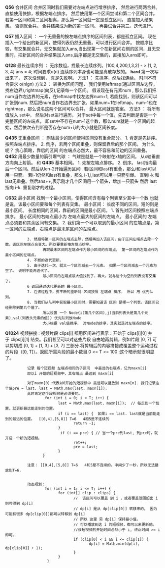 **Q56**     合并区间 
            合并区间时我们需要对左端点进行增序排序， 然后进行两两合并。
            直接使用快排，根据左端点排序。 然后使用第一个区间尝试和第二个区间合并。若第一区间和第二区间相离，那么第一区间就一定是孤立区间。
            直接加入结果集。 否则就合并。 合并结果成为新的第一区间。 再尝试合并第三。迭代进行。
            
**Q57**     插入区间  ： 一个无重叠的按左端点排序的区间列表，都是孤立区间。 现在插入一个给出的新区间，使得列表仍然无重叠。可以进行区间合并。
                    按顺序比较，有交集就合并，无交集就加入ans,当出现第一个在新区间右侧的区间，且无交集时，把新区间的合并结果加入ans,后序都是无交集的，直接加入ans即可。

**Q128**     最长连续序列 ：  无序数组，找最长连续序列。[100,4,200,1,3,2] - >  [1, 2, 3, 4] ans = 4; 时间要求o(n)
                连续序列本身也可能是离散存放的。
 **hard**     第一次写出来了， 这次没想到，  真是失败啊。
             方法1 ：   先排序，然后找连续。 时间不符合要求 o(nlgn)
             方法2 ：   转换为区间问题， 我们使用leftmap(通过区间左边界，找右边界),rightmap(向反),记录每一个区间。
                    假设现在有元素num , 那么我们把num当作左边界的元素，在leftmap中找左边界num+1, 若能找到，则该区间可以扩张到num.
                    然后把num当作右边界去扩张，如果num+1在leftmap，num-1也在rightmap，那么说名这两个区间可以合并。
                    最大区间就是答案。
             方法3 ： 将所有值放入 set中，  然后对set进行遍历，  对于set中每一个值，先去判断是否是一个完整区间的左端点，
                      即set中不存在num-1这个数，那么num就是一个区间的起始，然后依次去判断是否存在num+i,i的大小就是区间长度。


**Q435**      无重叠区间 ： 删除最少的区间使得区间没有重合部分。
              1. 肯定是先排序。  按照左端点排序。
              2. 倒序，若两个区间重叠，则保留靠后的那个区间。
                为什么呢？ 贪心策略，靠后的区间 的左端点必然大，最不容易和前边的区间重叠。
**Q452**       用最少数量的箭引爆气球  ： 气球是就是一个映射在x轴的区间。  从x轴垂直方向向上射箭。
               和 **Q435** 基本相同。
               1. 先按左端点排序。
               2. 倒序。 last指向最后一个区间。然后从len-2开始遍历区间i, 若i区间和last有重叠，那么i和last可以用一只箭。
                        若i-1仍然和last有重叠，那么 i-1,i,last可以用一只箭引爆。
                        直到i-k 和last无重叠。然后ans++,表示刚才几个区间用一个箭头，增加一只箭头
                        然后 last指向 i-k. 重复刚才的过程。


Q**632**       最小区间  找到一个最小区间，使得区间含有每个列表至少其中一个数  也就是说，该最小区间要和每个列表有交集。
              最小区间： 长度不同的区间，短的则是最小区间。 长度相同的区间，靠前的区间是最小区间。
              1. 首先对区间按照左端点排序。
                            最小区间的右端点最小为 左端点最大的区间的左端点。 
                            最小区间的 左端点必须要和其余区间有交集。
              2. 我们第一个可以取到的最小区间 的左端点是，第一区间的左端点，右端点是最末尾区间的左端点。

              3. 然后将第一区间的左端点去除，然后再加入该区间，由于区间左端点去除一个数，该区间左端点会变大。所以要重新按左端点排序。
                     再取最末区间的左端点作为最小区间的右端点， 第一区间的左端点作为 最小区间的左端点。
              4. 不断的迭代更新。
              5. 由于迭代一次，就又一个区间减去一个元素。 如果一个区间减去一个元素为空了。 说明不能再迭代了。
                     最小区间的左端点最大值找到了，再大，就与这个为空的列表没有交集了。
              6 返回通过迭代更新的 最小区间。
              7. 在该过程中，要不断的重新对 区间按照 左端点 排序， 所以 用 优先队列。
              8. 当我们从队列中获取最小区间时，需要知道该 区间 是哪一个列表。该区间已经删除到第几个值了。
                     所以设置 一个 Node{i(第几个区间),j(当前列表头是第几个元素),val(列表头元素的值)} 优先队列放Node
                     大小根据 val值排序， 对Node的排序，其实就是对左端点的排序。
              

**Q1024**     视频拼接 : 视频片段 clips[i] 都用区间进行表示：开始于 clips[i][0] 并于 clips[i][1] 结束。我们甚至可以对这些片段
              自由地再剪辑，例如片段 [0, 7] 可以剪切成 [0, 1] + [1, 3] + [3, 7] 三部分.将剪辑后的内容拼接成覆盖整个运动过程
              的片段（[0, T]）。返回所需片段的最小数目.0 <= T <= 100  :这个暗示就很明显了。

              记录 每个短视频 左端点相同的子区间  中最远的右端点，记为maxn[i]
              即以i 开始的短视频中，其右端点 最远到 maxn[i]

              对于maxn[0]:代表以0开始的短视频中 最远可以播放到 maxn[n]. 我们记录这个值pre = last. last = Math.max(last, maxn[i]);
              此时肯定这个段视频是必须要的。
                      for (int i = 0; i < T; i++) {
                            last = Math.max(last, maxn[i]);  // 每走到一个位置，就更新最远能走到的位置。
                            if (i == last) {  如果i == last. last就是当前能走到的最远的位置。  [[0,4],[5,8]] T=6   4和5是不连续的
                                   return -1;
                            }
                             if (i == pre) { // 当一个pre到last, 到pre时，就开启一个新的短视频。
                                   ret++;
                                   pre = last;
                            }
                     }

              注意： [[0,4],[5,8]] T=6   4和5是不连续的。中间少了一秒，所以无法播放到T=6.


              动态规划： 
                      for (int i = 1; i <= T; i++) {
                            for (int[] clip : clips) {
                                   //  该区间可以覆盖 到 i ，或者覆盖范围超出 i 则可得到 dp[i]
                                   // dp[i] 是从 dp[clip[0]] 转移来的。 因为可能有很多 dp[clip[0]]都可以转移到 dp[i]
                                   // 所以 这里 另 dp[i] 保持最小值。 
                                   // 可以播放到达 i 的短视频，都可以来更新他。
                                   //该短视频的开始时间必然小于 i, 终止时间 >= i即可。
                                   if (clip[0] < i && i <= clip[1]) {
                                          dp[i] = Math.min(dp[i], dp[clip[0]] + 1);
                                   }
                            }
                       }
